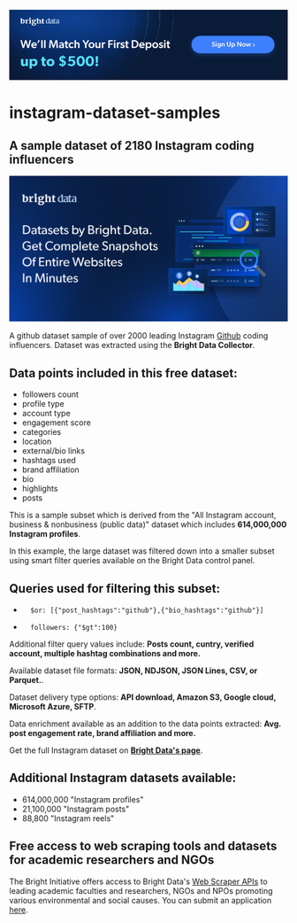 [![Promo](https://github.com/luminati-io/Instagram-dataset-samples/blob/main/first-deposit-banner.PNG)](https://brightdata.com/products/datasets/instagram)

# instagram-dataset-samples

<h2>A sample dataset of 2180 Instagram coding influencers</h2>

![instagram dataset header](https://github.com/luminati-io/Instagram-dataset-samples/blob/main/instagram-datasets.PNG)

A github dataset sample of over 2000 leading Instagram [Github](https://www.instagram.com/explore/tags/github/) coding influencers. Dataset was extracted using the <b>Bright Data Collector</b>.

<h2>Data points included in this free dataset:</h2>

* followers count
* profile type
* account type
* engagement score
* categories
* location
* external/bio links
* hashtags used
* brand affiliation
* bio
* highlights
* posts



This is a sample subset which is derived from the "All Instagram account, business & nonbusiness (public data)"
dataset which includes <b>614,000,000 Instagram profiles</b>.

In this example, the large dataset was filtered down into a smaller subset using smart filter queries available on the Bright Data control panel.
<h2>Queries used for filtering this subset:</h2>


*   	$or: [{"post_hashtags":"github"},{"bio_hashtags":"github"}]
*   	followers: {"$gt":100}

Additional filter query values include: <b>Posts count, cuntry, verified account, multiple hashtag combinations and more.</b>

Available dataset file formats: <b>JSON, NDJSON, JSON Lines, CSV, or Parquet.</b>.

Dataset delivery type options: <b>API download, Amazon S3, Google cloud, Microsoft Azure, SFTP</b>.

Data enrichment available as an addition to the data points extracted: <b>Avg. post engagement rate, brand affiliation and more.</b>

Get the full Instagram dataset on <b>[Bright Data's page](https://brightdata.com/products/datasets/instagram)</b>.

<h2>Additional Instagram datasets available:</h2>

*   614,000,000 "Instagram profiles" 
*   21,100,000 "Instagram posts"
*   88,800 "Instagram reels"

<h2>Free access to web scraping tools and datasets for academic researchers and NGOs</h2>

The Bright Initiative offers access to Bright Data's [Web Scraper APIs](https://brightdata.com/products/web-scraper) to leading academic faculties and researchers, NGOs and NPOs promoting various environmental and social causes. You can submit an application [here](https://brightinitiative.com).
